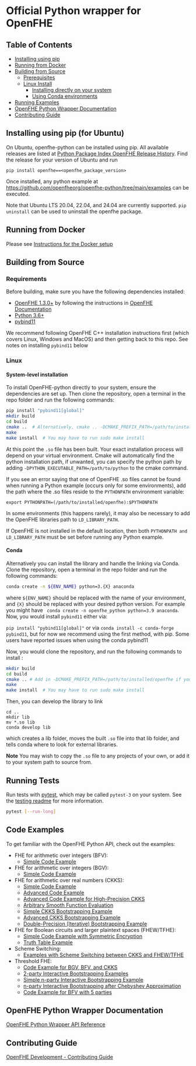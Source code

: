 # Official Python wrapper for OpenFHE

## Table of Contents

- [Installing using pip](#installing-using-pip)
- [Running from Docker](#running-from-docker)
- [Building from Source](#building-from-source)
  - [Prerequisites](#requirements)
  - [Linux Install](#linux)
    - [Installing directly on your system](#system-level-installation)
    - [Using Conda environments](#conda)
- [Running Examples](#code-examples)
- [OpenFHE Python Wrapper Documentation](#openfhe-python-wrapper-documentation)
- [Contributing Guide](#contributing-guide)

## Installing using pip (for Ubuntu)

On Ubuntu, openfhe-python can be installed using pip.  All available releases are listed at [Python Package Index OpenFHE Release History](https://pypi.org/project/openfhe/#history). Find the release for your version of Ubuntu and run

```
pip install openfhe==<openfhe_package_version>
```

Once installed, any python example at https://github.com/openfheorg/openfhe-python/tree/main/examples can be executed.

Note that Ubuntu LTS 20.04, 22.04, and 24.04 are currently supported. `pip uninstall` can be used to uninstall the openfhe package.

## Running from Docker

Please see [Instructions for the Docker setup](docker/README.md)

## Building from Source

### Requirements

Before building, make sure you have the following dependencies installed:

- [OpenFHE 1.3.0+](https://github.com/openfheorg/openfhe-development) by following the instructions in [OpenFHE Documentation](https://openfhe-development.readthedocs.io/en/latest/sphinx_rsts/intro/installation/installation.html)
- [Python 3.6+](https://www.python.org/)
- [pybind11](https://pybind11.readthedocs.io/en/stable/installing.html)

We recommend following OpenFHE C++ installation instructions first (which covers Linux, Windows and MacOS) and then getting back to this repo. See notes on installing `pybind11` below

### Linux

#### System-level installation

To install OpenFHE-python directly to your system, ensure the dependencies are set up. Then clone the repository, open a terminal in the repo folder and run the following commands:

```bash
pip install "pybind11[global]" 
mkdir build
cd build
cmake ..  # Alternatively, cmake .. -DCMAKE_PREFIX_PATH=/path/to/installed/openfhe if you installed OpenFHE elsewhere
make
make install  # You may have to run sudo make install
```

At this point the `.so` file has been built. Your exact installation process will depend on your virtual environment.
Cmake will automatically find the python installation path, if unwanted, you can specify the python path by adding `-DPYTHON_EXECUTABLE_PATH=/path/to/python` to the cmake command.

If you see an error saying that one of OpenFHE .so files cannot be found when running a Python example (occurs only for some environments), 
add the path where the .so files reside to the `PYTHONPATH` environment variable:

```
export PYTHONPATH=(/path/to/installed/openfhe):$PYTHONPATH
```

In some environments (this happens rarely), it may also be necessary to add the OpenFHE libraries path to `LD_LIBRARY_PATH`.

If OpenFHE is not installed in the default location, then both `PYTHONPATH and LD_LIBRARY_PATH` must be set before running any Python example.

#### Conda

Alternatively you can install the library and handle the linking via Conda. Clone the repository, open a terminal in the repo folder and run the following commands:

```bash
conda create -n ${ENV_NAME} python=3.{X} anaconda
```

where `${ENV_NAME}` should be replaced with the name of your environment, and `{X}` should be replaced with your desired python version. For example you might have `
conda create -n openfhe_python python=3.9 anaconda`. Now, you would install `pybind11` either via:

`pip install "pybind11[global]"` or via `conda install -c conda-forge pybind11`, but for now we recommend using the first method, with pip. Some users have reported issues when using the conda pybind11

Now, you would clone the repository, and run the following commands to install :

```bash
mkdir build
cd build
cmake .. # Add in -DCMAKE_PREFIX_PATH=/path/to/installed/openfhe if you installed OpenFHE elsewhere
make
make install  # You may have to run sudo make install
```

Then, you can develop the library to link

```
cd ..
mkdir lib
mv *.so lib
conda develop lib
```

which creates a lib folder, moves the built `.so` file into that lib folder, and tells conda where to look for external libraries.

**Note** You may wish to copy the `.so` file to any projects of your own, or add it to your system path to source from.

## Running Tests

Run tests with [pytest](https://docs.pytest.org), which may be called `pytest-3` on your system. See the [testing readme](tests/README.md) for more information.

```bash
pytest [--run-long]
```

## Code Examples

To get familiar with the OpenFHE Python API, check out the examples:

- FHE for arithmetic over integers (BFV):
  - [Simple Code Example](examples/pke/simple-integers.py)
  <!-- - [Simple Code Example with Serialization](examples/pke/simple-integers-serial.py) -->
- FHE for arithmetic over integers (BGV):
  - [Simple Code Example](examples/pke/simple-integers-bgvrns.py)
  <!-- - [Simple Code Example with Serialization](examples/pke/simple-integers-serial-bgvrns.py) -->
- FHE for arithmetic over real numbers (CKKS):
  - [Simple Code Example](examples/pke/simple-real-numbers.py)
  - [Advanced Code Example](examples/pke/advanced-real-numbers.py)
  - [Advanced Code Example for High-Precision CKKS](examples/pke/advanced-real-numbers-128.py)
  - [Arbitrary Smooth Function Evaluation](examples/pke/function-evaluation.py)
  - [Simple CKKS Bootstrapping Example](examples/pke/simple-ckks-bootstrapping.py)
  - [Advanced CKKS Bootstrapping Example](examples/pke/advanced-ckks-bootstrapping.cpp)
  - [Double-Precision (Iterative) Bootstrapping Example](examples/pke/iterative-ckks-bootstrapping.py)
- FHE for Boolean circuits and larger plaintext spaces (FHEW/TFHE):
  - [Simple Code Example with Symmetric Encryption](examples/binfhe/boolean.py)
  - [Truth Table Example](examples/binfhe/boolean-truth-table.py)
- Scheme Switching:
  - [Examples with Scheme Switching between CKKS and FHEW/TFHE](examples/pke/scheme-switching.py)
  <!-- - [Code with JSON serialization](examples/binfhe/boolean-serial-json.py) -->
  <!-- - [Code with Binary Serialization](examples/binfhe/boolean-serial-binary.py) -->
  <!-- - [Large-Precision Comparison](examples/binfhe/eval-sign.py) -->
  <!-- - [Small-Precison Arbitrary Function Evaluation](examples/binfhe/eval-function.py) -->
- Threshold FHE: 
  - [Code Example for BGV, BFV, and CKKS](examples/pke/threshold-fhe.py)
  - [2-party Interactive Bootstrapping Examples](examples/pke/interactive-bootstrapping.py)
  - [Simple n-party Interactive Bootstrapping Example](examples/pke/tckks-interactive-mp-bootstrapping.py)
  - [n-party Interactive Bootstrapping after Chebyshev Approximation](examples/pke/tckks-interactive-mp-bootstrapping-Chebyschev.py)
  - [Code Example for BFV with 5 parties](examples/pke/threshold-fhe-5p.py)

## OpenFHE Python Wrapper Documentation

[OpenFHE Python Wrapper API Reference](https://openfheorg.github.io/openfhe-python/html/index.html)

## Contributing Guide

[OpenFHE Development - Contributing Guide](https://openfhe-development.readthedocs.io/en/latest/sphinx_rsts/contributing/contributing_workflow.html)
